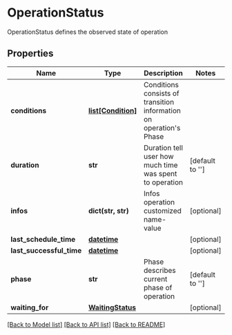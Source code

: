 # OperationStatus

OperationStatus defines the observed state of operation
## Properties
Name | Type | Description | Notes
------------ | ------------- | ------------- | -------------
**conditions** | [**list[Condition]**](Condition.md) | Conditions consists of transition information on operation&#39;s Phase |
**duration** | **str** | Duration tell user how much time was spent to operation | [default to '']
**infos** | **dict(str, str)** | Infos operation customized name-value | [optional] 
**last_schedule_time** | [**datetime**](V1Time.md) |  | [optional] 
**last_successful_time** | [**datetime**](V1Time.md) |  | [optional] 
**phase** | **str** | Phase describes current phase of operation | [default to '']
**waiting_for** | [**WaitingStatus**](WaitingStatus.md) |  | [optional] 

[[Back to Model list]](../README.md#documentation-for-models) [[Back to API list]](../README.md#documentation-for-api-endpoints) [[Back to README]](../README.md)


